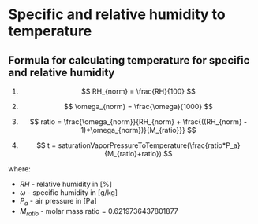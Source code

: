 # Specific and relative humidity to temperature

## Formula for calculating temperature for specific and relative humidity

1. $$
RH_{norm} = \frac{RH}{100}
$$

1. $$
\omega_{norm} = \frac{\omega}{1000}
$$

1. $$
ratio = \frac{\omega_{norm}}{RH_{norm} + \frac{((RH_{norm} - 1)*\omega_{norm})}{M_{ratio}}}
$$

1. $$
t = saturationVaporPressureToTemperature(\frac{ratio*P_a}{M_{ratio}+ratio})
$$

where:

- $RH$ - relative humidity in [%]
- $\omega$ - specific humidity in [g/kg]
- $P_a$ - air pressure in [Pa]
- $M_{ratio}$ -  molar mass ratio = 0.6219736437801877
